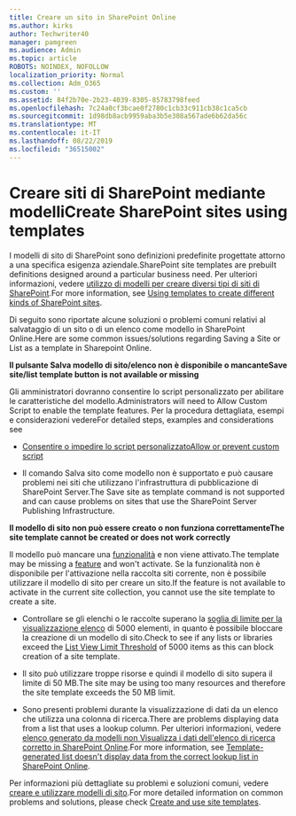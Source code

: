 ```yaml
---
title: Creare un sito in SharePoint Online
ms.author: kirks
author: Techwriter40
manager: pamgreen
ms.audience: Admin
ms.topic: article
ROBOTS: NOINDEX, NOFOLLOW
localization_priority: Normal
ms.collection: Adm_O365
ms.custom: ''
ms.assetid: 84f2b70e-2b23-4039-8305-85783798feed
ms.openlocfilehash: 7c24a0cf3bcae0f2780c1cb33c911cb38c1ca5cb
ms.sourcegitcommit: 1d98db8acb9959aba3b5e308a567ade6b62da56c
ms.translationtype: MT
ms.contentlocale: it-IT
ms.lasthandoff: 08/22/2019
ms.locfileid: "36515002"
---
```

# <a name="create-sharepoint-sites-using-templates"></a><span data-ttu-id="72fc7-102">Creare siti di SharePoint mediante modelli</span><span class="sxs-lookup"><span data-stu-id="72fc7-102">Create SharePoint sites using templates</span></span>

<span data-ttu-id="72fc7-103">I modelli di sito di SharePoint sono definizioni predefinite progettate attorno a una specifica esigenza aziendale.</span><span class="sxs-lookup"><span data-stu-id="72fc7-103">SharePoint site templates are prebuilt definitions designed around a particular business need.</span></span> <span data-ttu-id="72fc7-104">Per ulteriori informazioni, vedere [utilizzo di modelli per creare diversi tipi di siti di SharePoint](https://support.office.com/article/using-templates-to-create-different-kinds-of-sharepoint-sites-449eccec-ff99-4cf3-b62e-dcfee37e8da4).</span><span class="sxs-lookup"><span data-stu-id="72fc7-104">For more information, see [Using templates to create different kinds of SharePoint sites](https://support.office.com/article/using-templates-to-create-different-kinds-of-sharepoint-sites-449eccec-ff99-4cf3-b62e-dcfee37e8da4).</span></span>

<span data-ttu-id="72fc7-105">Di seguito sono riportate alcune soluzioni o problemi comuni relativi al salvataggio di un sito o di un elenco come modello in SharePoint Online.</span><span class="sxs-lookup"><span data-stu-id="72fc7-105">Here are some common issues/solutions regarding Saving a Site or List as a template in Sharepoint Online.</span></span> 

<span data-ttu-id="72fc7-106">**Il pulsante Salva modello di sito/elenco non è disponibile o mancante**</span><span class="sxs-lookup"><span data-stu-id="72fc7-106">**Save site/list template button is not available or missing**</span></span>

<span data-ttu-id="72fc7-107">Gli amministratori dovranno consentire lo script personalizzato per abilitare le caratteristiche del modello.</span><span class="sxs-lookup"><span data-stu-id="72fc7-107">Administrators will need to Allow Custom Script to enable the template features.</span></span> <span data-ttu-id="72fc7-108">Per la procedura dettagliata, esempi e considerazioni vedere</span><span class="sxs-lookup"><span data-stu-id="72fc7-108">For detailed steps, examples and considerations see</span></span> 

- [<span data-ttu-id="72fc7-109">Consentire o impedire lo script personalizzato</span><span class="sxs-lookup"><span data-stu-id="72fc7-109">Allow or prevent custom script</span></span>](https://docs.microsoft.com/sharepoint/allow-or-prevent-custom-script)

- <span data-ttu-id="72fc7-110">Il comando Salva sito come modello non è supportato e può causare problemi nei siti che utilizzano l'infrastruttura di pubblicazione di SharePoint Server.</span><span class="sxs-lookup"><span data-stu-id="72fc7-110">The Save site as template command is not supported and can cause problems on sites that use the SharePoint Server Publishing Infrastructure.</span></span>

<span data-ttu-id="72fc7-111">**Il modello di sito non può essere creato o non funziona correttamente**</span><span class="sxs-lookup"><span data-stu-id="72fc7-111">**The site template cannot be created or does not work correctly**</span></span>

<span data-ttu-id="72fc7-112">Il modello può mancare una [funzionalità](https://social.technet.microsoft.com/wiki/contents/articles/14423.sharepoint-2013-existing-features-guid.aspx) e non viene attivato.</span><span class="sxs-lookup"><span data-stu-id="72fc7-112">The template may be missing a [feature](https://social.technet.microsoft.com/wiki/contents/articles/14423.sharepoint-2013-existing-features-guid.aspx) and won't activate.</span></span> <span data-ttu-id="72fc7-113">Se la funzionalità non è disponibile per l'attivazione nella raccolta siti corrente, non è possibile utilizzare il modello di sito per creare un sito.</span><span class="sxs-lookup"><span data-stu-id="72fc7-113">If the feature is not available to activate in the current site collection, you cannot use the site template to create a site.</span></span>

- <span data-ttu-id="72fc7-114">Controllare se gli elenchi o le raccolte superano la [soglia di limite per la visualizzazione elenco](https://support.office.com/article/Manage-large-lists-and-libraries-in-SharePoint-B8588DAE-9387-48C2-9248-C24122F07C59) di 5000 elementi, in quanto è possibile bloccare la creazione di un modello di sito.</span><span class="sxs-lookup"><span data-stu-id="72fc7-114">Check to see if any lists or libraries exceed the [List View Limit Threshold](https://support.office.com/article/Manage-large-lists-and-libraries-in-SharePoint-B8588DAE-9387-48C2-9248-C24122F07C59) of 5000 items as this can block creation of a site template.</span></span>

- <span data-ttu-id="72fc7-115">Il sito può utilizzare troppe risorse e quindi il modello di sito supera il limite di 50 MB.</span><span class="sxs-lookup"><span data-stu-id="72fc7-115">The site may be using too many resources and therefore the site template exceeds the 50 MB limit.</span></span>


- <span data-ttu-id="72fc7-116">Sono presenti problemi durante la visualizzazione di dati da un elenco che utilizza una colonna di ricerca.</span><span class="sxs-lookup"><span data-stu-id="72fc7-116">There are problems displaying data from a list that uses a lookup column.</span></span> <span data-ttu-id="72fc7-117">Per ulteriori informazioni, vedere [elenco generato da modelli non Visualizza i dati dell'elenco di ricerca corretto in SharePoint Online](https://support.office.com/article/template-generated-list-doesn-t-display-correct-data-for-a-column-in-sharepoint-online-20430b62-e40c-4f6f-8889-aa24e80d605a).</span><span class="sxs-lookup"><span data-stu-id="72fc7-117">For more information, see [Template-generated list doesn't display data from the correct lookup list in SharePoint Online](https://support.office.com/article/template-generated-list-doesn-t-display-correct-data-for-a-column-in-sharepoint-online-20430b62-e40c-4f6f-8889-aa24e80d605a).</span></span>

<span data-ttu-id="72fc7-118">Per informazioni più dettagliate su problemi e soluzioni comuni, vedere [creare e utilizzare modelli di sito](https://support.office.com/article/Create-and-use-site-templates-60371B0F-00E0-4C49-A844-34759EBDD989).</span><span class="sxs-lookup"><span data-stu-id="72fc7-118">For more detailed information on common problems and solutions, please check [Create and use site templates](https://support.office.com/article/Create-and-use-site-templates-60371B0F-00E0-4C49-A844-34759EBDD989).</span></span>



